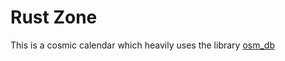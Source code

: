 # Rust Zone

This is a cosmic calendar which heavily uses the library [osm_db](https://crates.io/crates/osm_db)





